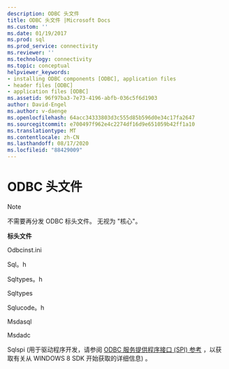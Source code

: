 ```yaml
---
description: ODBC 头文件
title: ODBC 头文件 |Microsoft Docs
ms.custom: ''
ms.date: 01/19/2017
ms.prod: sql
ms.prod_service: connectivity
ms.reviewer: ''
ms.technology: connectivity
ms.topic: conceptual
helpviewer_keywords:
- installing ODBC components [ODBC], application files
- header files [ODBC]
- application files [ODBC]
ms.assetid: 96f97ba3-7e73-4196-abfb-036c5f6d1903
author: David-Engel
ms.author: v-daenge
ms.openlocfilehash: 64acc34333803d3c555d85b596d0e34c17fa2647
ms.sourcegitcommit: e700497f962e4c2274df16d9e651059b42ff1a10
ms.translationtype: MT
ms.contentlocale: zh-CN
ms.lasthandoff: 08/17/2020
ms.locfileid: "88429009"
---
```

# <a name="odbc-header-files"></a>ODBC 头文件
> [!NOTE]  
>  不需要再分发 ODBC 标头文件。 无视为 "核心"。  
  
 **标头文件**  
  
 Odbcinst.ini  
  
 Sql。h  
  
 Sqltypes。h  
  
 Sqltypes  
  
 Sqlucode。h  
  
 Msdasql  
  
 Msdadc  
  
 Sqlspi (用于驱动程序开发，请参阅 [ODBC 服务提供程序接口 (SPI) 参考](../../../odbc/reference/syntax/odbc-service-provider-interface-spi-reference.md) ，以获取有关从 WINDOWS 8 SDK 开始获取的详细信息) 。
